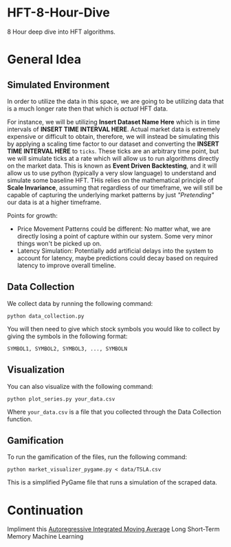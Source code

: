 # HFT-8-Hour-Dive
8 Hour deep dive into HFT algorithms.

# General Idea

## Simulated Environment
In order to utilize the data in this space, we are going to be utilizing data that is a much longer rate then that which is _actual_ HFT data.

For instance, we will be utilizing **Insert Dataset Name Here** which is in time intervals of **INSERT TIME INTERVAL HERE**.  Actual market data is extremely expensive or difficult to obtain, therefore, we will instead be simulating this by applying a scaling time factor to our dataset and converting the **INSERT TIME INTERVAL HERE** to `ticks`.  These ticks are an arbitrary time point, but we will simulate ticks at a rate which will allow us to run algorithms directly on the market data.  This is known as **Event Driven Backtesting**, and it will allow us to use python (typically a very slow language) to understand and simulate some baseline HFT.  THis relies on the mathematical principle of **Scale Invariance**, assuming that regardless of our timeframe, we will still be capable of capturing the underlying market patterns by just _"Pretending"_ our data is at a higher timeframe.

Points for growth: 
- Price Movement Patterns could be different: No matter what, we are directly losing a point of capture within our system.  Some very minor things won't be picked up on.  
- Latency Simulation: Potentially add artificial delays into the system to account for latency, maybe predictions could decay based on required latency to improve overall timeline.

## Data Collection
We collect data by running the following command:

```
python data_collection.py
```

You will then need to give which stock symbols you would like to collect by giving the symbols in the following format:

```
SYMBOL1, SYMBOL2, SYMBOL3, ..., SYMBOLN
```

## Visualization
You can also visualize with the following command:
```
python plot_series.py your_data.csv
```
Where `your_data.csv` is a file that you collected through the Data Collection function. 

## Gamification

To run the gamification of the files, run the following command:

```
python market_visualizer_pygame.py < data/TSLA.csv
```

This is a simplified PyGame file that runs a simulation of the scraped data. 


# Continuation
Impliment this [Autoregressive Integrated Moving Average](https://en.wikipedia.org/wiki/Autoregressive_integrated_moving_average)
Long Short-Term Memory Machine Learning
